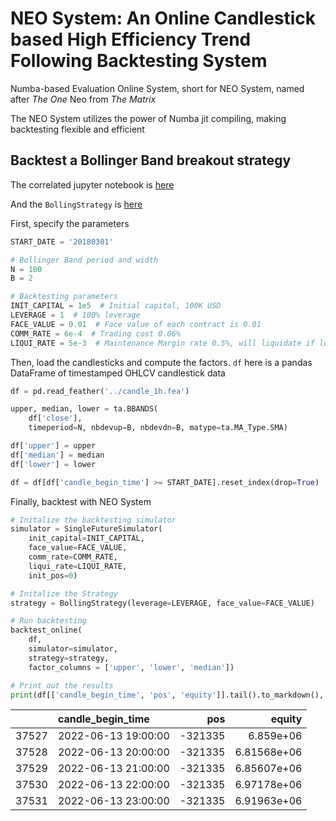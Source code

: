 # NEO System: An Online Candlestick based High Efficiency Trend Following Backtesting System

Numba-based Evaluation Online System, short for NEO System, named after *The One* Neo from *The Matrix*

The NEO System utilizes the power of Numba jit compiling, making backtesting flexible and efficient

## Backtest a Bollinger Band breakout strategy

The correlated jupyter notebook is [here](https://github.com/lostleaf/neo_trend_backtesting/blob/master/strategy_example/boll.ipynb)

And the `BollingStrategy` is [here](https://github.com/lostleaf/neo_trend_backtesting/blob/master/strategy_example/boll.py)

First, specify the parameters

``` python
START_DATE = '20180301'

# Bollinger Band period and width
N = 100
B = 2

# Backtesting parameters
INIT_CAPITAL = 1e5  # Initial capital, 100K USD
LEVERAGE = 1  # 100% leverage
FACE_VALUE = 0.01  # Face value of each contract is 0.01
COMM_RATE = 6e-4  # Trading cost 0.06%
LIQUI_RATE = 5e-3  # Maintenance Margin rate 0.5%, will liquidate if lower
```

Then, load the candlesticks and compute the factors. `df` here is a pandas DataFrame of timestamped OHLCV candlestick data

``` python
df = pd.read_feather('../candle_1h.fea')

upper, median, lower = ta.BBANDS(
    df['close'], 
    timeperiod=N, nbdevup=B, nbdevdn=B, matype=ta.MA_Type.SMA)

df['upper'] = upper
df['median'] = median
df['lower'] = lower

df = df[df['candle_begin_time'] >= START_DATE].reset_index(drop=True)
```

Finally, backtest with NEO System

``` python
# Initalize the backtesting simulator
simulator = SingleFutureSimulator(
    init_capital=INIT_CAPITAL, 
    face_value=FACE_VALUE, 
    comm_rate=COMM_RATE, 
    liqui_rate=LIQUI_RATE, 
    init_pos=0)

# Initalize the Strategy
strategy = BollingStrategy(leverage=LEVERAGE, face_value=FACE_VALUE)

# Run backtesting
backtest_online(
    df, 
    simulator=simulator,
    strategy=strategy,
    factor_columns = ['upper', 'lower', 'median'])

# Print out the results
print(df[['candle_begin_time', 'pos', 'equity']].tail().to_markdown(), '\n')
```

|       | candle_begin_time   |     pos |      equity |
|------:|:--------------------|--------:|------------:|
| 37527 | 2022-06-13 19:00:00 | -321335 | 6.859e+06   |
| 37528 | 2022-06-13 20:00:00 | -321335 | 6.81568e+06 |
| 37529 | 2022-06-13 21:00:00 | -321335 | 6.85607e+06 |
| 37530 | 2022-06-13 22:00:00 | -321335 | 6.97178e+06 |
| 37531 | 2022-06-13 23:00:00 | -321335 | 6.91963e+06 | 
